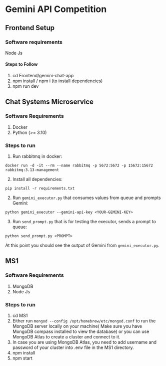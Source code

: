# Gemini API Competition

## Frontend Setup

### Software requirements

Node Js

#### Steps to Follow

1. cd Frontend/gemini-chat-app
2. npm install / npm i (to install dependencies)
3. npm run dev

## Chat Systems Microservice

### Software Requirements

1. Docker
2. Python (>= 3.10)

### Steps to run

1. Run rabbitmq in docker:

```
docker run -d -it --rm --name rabbitmq -p 5672:5672 -p 15672:15672 rabbitmq:3.13-management
```

2. Install all dependencies:

```
pip install -r requirements.txt
```

2. Run `gemini_executor.py` that consumes values from queue and prompts Gemini:

```
python gemini_executor --gemini-api-key <YOUR-GEMINI-KEY>
```

3. Run `send_prompt.py` that is for testing the executor, sends a prompt to queue:

```
python send_prompt.py <PROMPT>
```

At this point you should see the output of Gemini from `gemini_executor.py`.


## MS1

### Software Requirements

1. MongoDB
2. Node Js

### Steps to run
1. cd MS1
2. Either run `mongod --config /opt/homebrew/etc/mongod.conf` to run the MongoDB server locally on your machine( Make sure you have MongoDB compass installed to view the database) or you can use MongoDB Atlas to create a cluster and connect to it. 
3. In case you are using MongoDB Atlas, you need to add username and password of your cluster into .env file in the MS1 directory.
4. npm install
5. npm start
